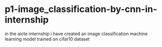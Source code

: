 # p1-image_classification-by-cnn-in-internship
in the aicte internship i have created an image classification machine learning model trained on cifar10 dataset 
